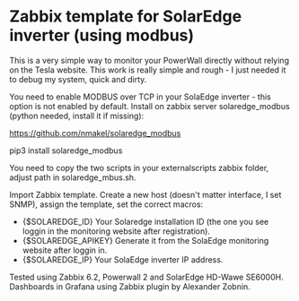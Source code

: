 # Zabbix template for SolarEdge inverter (using modbus)

This is a very simple way to monitor your PowerWall directly without relying on the Tesla website. This work is really simple and rough - I just needed it to debug my system, quick and dirty.

You need to enable MODBUS over TCP in your SolaEdge inverter - this option is not enabled by default.
Install on zabbix server solaredge_modbus (python needed, install it if missing):

https://github.com/nmakel/solaredge_modbus

pip3 install solaredge_modbus

You need to copy the two scripts in your externalscripts zabbix folder, adjust path in solaredge_mbus.sh.

Import Zabbix template. Create a new host (doesn't matter interface, I set SNMP), assign the template, set the correct macros:

* {$SOLAREDGE_ID}        Your Solaredge installation ID (the one you see loggin in the monitoring website after registration).
* {$SOLAREDGE_APIKEY}    Generate it from the SolaEdge monitoring website after loggin in.
* {$SOLAREDGE_IP}        Your SolaEdge inverter IP address.

Tested using Zabbix 6.2, Powerwall 2 and SolarEdge HD-Wawe SE6000H. Dashboards in Grafana using Zabbix plugin by Alexander Zobnin.
